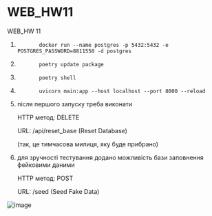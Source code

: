 # WEB_HW11
WEB_HW 11

1.            docker run --name postgres -p 5432:5432 -e POSTGRES_PASSWORD=8811550 -d postgres

2.            poetry update package

3.            poetry shell

4.            uvicorn main:app --host localhost --port 8000 --reload

5. після першого запуску треба виконати

      HTTP метод: DELETE
   
      URL: /api/reset_base (Reset Database)
   
   (так, це тимчасова милиця, яку буде прибрано)

7. для зручності тестування додано можливість бази заповнення фейковими даними
   
      HTTP метод: POST

      URL: /seed (Seed Fake Data)
   
![image](https://github.com/KyryloChalov/WEB_HW11/assets/140982410/40d989a2-cfc5-4ecc-8369-5a6d94fa87dc)
